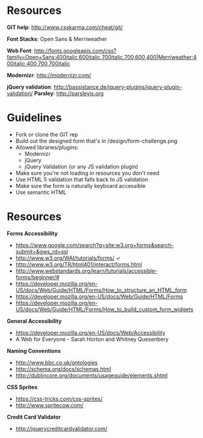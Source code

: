 # Resources

**GIT help**: http://www.csskarma.com/cheat/git/

**Font Stacks**: Open Sans & Merriweather

**Web Font**: http://fonts.googleapis.com/css?family=Open+Sans:400italic,600italic,700italic,700,600,400|Merriweather:400italic,400,700,700italic

**Modernizr**: http://modernizr.com/

**jQuery validation**: http://bassistance.de/jquery-plugins/jquery-plugin-validation/
**Parsley**: http://parsleyjs.org

# Guidelines
- Fork or clone the GIT rep
- Build out the designed form that's in /design/form-challenge.png
- Allowed libraries/plugins:
	- Modernizr
	- jQuery
	- jQuery Validation (or any JS validation plugin)
- Make sure you're not loading in resources you don't need
- Use HTML 5 validation that falls back to JS validation
- Make sure the form is naturally keyboard accessible
- Use semantic HTML

# Resources
**Forms Accessibility**
- https://www.google.com/search?q=site:w3.org+forms&search-submit=&gws_rd=ssl 
- http://www.w3.org/WAI/tutorials/forms/ ✓
- http://www.w3.org/TR/html401/interact/forms.html
- http://www.webstandards.org/learn/tutorials/accessible-forms/beginner/# 
- https://developer.mozilla.org/en-US/docs/Web/Guide/HTML/Forms/How_to_structure_an_HTML_form
- https://developer.mozilla.org/en-US/docs/Web/Guide/HTML/Forms
- https://developer.mozilla.org/en-US/docs/Web/Guide/HTML/Forms/How_to_build_custom_form_widgets

**General Accessibility**
- https://developer.mozilla.org/en-US/docs/Web/Accessibility
- A Web for Everyone - Sarah Horton and Whitney Quesenbery

**Naming Conventions**
- http://www.bbc.co.uk/ontologies
- http://schema.org/docs/schemas.html
- http://dublincore.org/documents/usageguide/elements.shtml

**CSS Sprites**
- https://css-tricks.com/css-sprites/
- http://www.spritecow.com/

**Credit Card Validator**
- http://jquerycreditcardvalidator.com/
